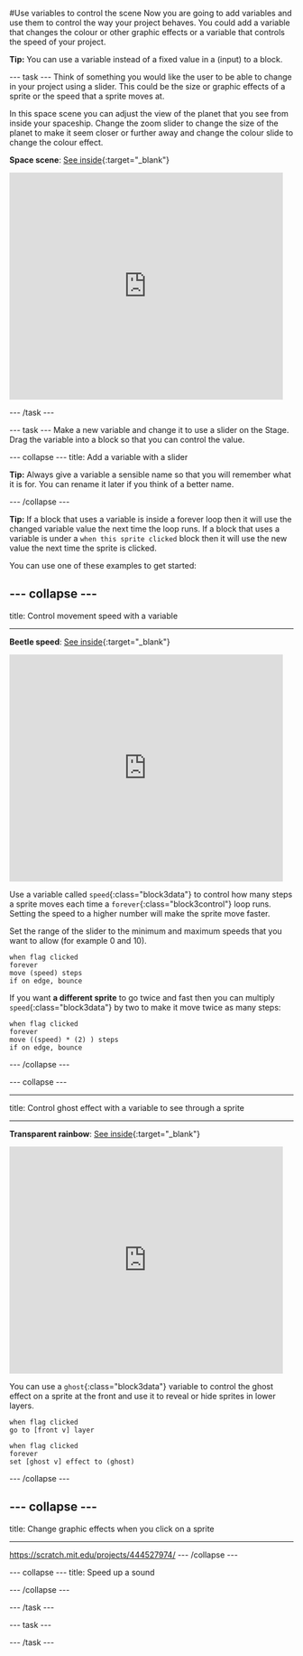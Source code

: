 #Use variables to control the scene
Now you are going to add variables and use them to control the way your project behaves. You could add a variable that changes the colour or other graphic effects or a variable that controls the speed of your project. 

**Tip:** You can use a variable instead of a fixed value in a (input) to a block. 

--- task ---
Think of something you would like the user to be able to change in your project using a slider. This could be the size or graphic effects of a sprite or the speed that a sprite moves at.

In this space scene you can adjust the view of the planet that you see from inside your spaceship. Change the zoom slider to change the size of the planet to make it seem closer or further away and change the colour slide to change the colour effect. 

**Space scene**: [See inside](https://scratch.mit.edu/projects/444586036/editor){:target="_blank"}

<div class="scratch-preview">
  <iframe allowtransparency="true" width="485" height="402" src="https://scratch.mit.edu/projects/embed/444586036/?autostart=false" frameborder="0"></iframe>
</div>

--- /task ---

--- task ---
Make a new variable and change it to use a slider on the Stage. Drag the variable into a block so that you can control the value. 

--- collapse ---
title: Add a variable with a slider

**Tip:** Always give a variable a sensible name so that you will remember what it is for. You can rename it later if you think of a better name. 

--- /collapse ---

**Tip:** If a block that uses a variable is inside a forever loop then it will use the changed variable value the next time the loop runs. If a block that uses a variable is under a `when this sprite clicked` block then it will use the new value the next time the sprite is clicked. 

You can use one of these examples to get started:

--- collapse ---
---

title: Control movement speed with a variable

---
**Beetle speed**: [See inside](https://scratch.mit.edu/projects/444523655/editor){:target="_blank"}

<div class="scratch-preview">
  <iframe allowtransparency="true" width="485" height="402" src="https://scratch.mit.edu/projects/embed/444523655/?autostart=false" frameborder="0"></iframe>
</div>

Use a variable called `speed`{:class="block3data"} to control how many steps a sprite moves each time a `forever`{:class="block3control"} loop runs. Setting the speed to a higher number will make the sprite move faster. 

Set the range of the slider to the minimum and maximum speeds that you want to allow (for example 0 and 10).

```blocks3
when flag clicked
forever
move (speed) steps
if on edge, bounce
```

If you want **a different sprite** to go twice and fast then you can multiply `speed`{:class="block3data"} by two to make it move twice as many steps:

```blocks3
when flag clicked
forever
move ((speed) * (2) ) steps
if on edge, bounce
```
--- /collapse ---

--- collapse ---

---

title: Control ghost effect with a variable to see through a sprite

---

**Transparent rainbow**: [See inside](https://scratch.mit.edu/projects/444579529/editor){:target="_blank"}

<div class="scratch-preview">
  <iframe allowtransparency="true" width="485" height="402" src="https://scratch.mit.edu/projects/embed/444579529/?autostart=false" frameborder="0"></iframe>
</div>

You can use a `ghost`{:class="block3data"} variable to control the ghost effect on a sprite at the front and use it to reveal or hide sprites in lower layers. 

```blocks3
when flag clicked
go to [front v] layer
```

```blocks3
when flag clicked
forever
set [ghost v] effect to (ghost)
```

--- /collapse ---

--- collapse ---
---

title: Change graphic effects when you click on a sprite

---

https://scratch.mit.edu/projects/444527974/
--- /collapse ---

--- collapse ---
title: Speed up a sound

--- /collapse ---

--- /task ---

--- task ---


--- /task ---


